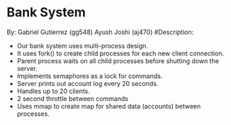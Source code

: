 # Bank System
By: Gabriel Gutierrez (gg548)
      Ayush Joshi (aj470)
#Description:

-	Our bank system uses multi-process design. 
-	It uses fork() to create child processes for each new client connection. 
-	Parent process waits on all child processes before shutting down the server.
-	Implements semaphores as a lock for commands.
-	Server prints out account log every 20 seconds.
-	Handles up to 20 clients.
-	2 second throttle between commands
-	Uses mmap to create map for shared data (accounts) between processes.

